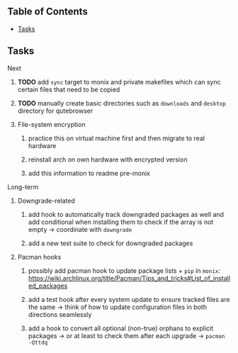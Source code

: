## Table of Contents
-   [Tasks](#tasks)

## Tasks

Next

1.  **TODO** add `sync` target to monix and private makefiles
    which can sync certain files that need to be copied

2.  **TODO** manually create basic directories such as
    `downloads` and `desktop` directory for qutebrowser

3.  File-system encryption

    1.  practice this on virtual machine first and then migrate to real
        hardware

    2.  reinstall arch on own hardware with encrypted version

    3.  add this information to readme pre-monix

Long-term

1.  Downgrade-related

    1.  add hook to automatically track downgraded packages as well and
        add conditional when installing them to check if the array is
        not empty -\> coordinate with `downgrade`

    2.  add a new test suite to check for downgraded packages

2.  Pacman hooks

    1.  possibly add pacman hook to update package lists + `pip` in
        `monix`:
        <https://wiki.archlinux.org/title/Pacman/Tips_and_tricks#List_of_installed_packages>

    2.  add a test hook after every system update to ensure tracked
        files are the same -\> think of how to update configuration
        files in both directions seamlessly

    3.  add a hook to convert all optional (non-true) orphans to
        explicit packages -\> or at least to check them after each
        upgrade -\> `pacman -Qttdq`

